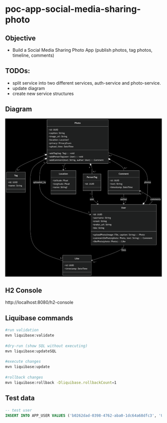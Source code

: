# poc-app-social-media-sharing-photo

## Objective
- Build a Social Media Sharing Photo App (publish photos, tag photos, timeline, comments)


## TODOs:
- split service into two different services, auth-service and photo-service.
- update diagram
- create new service structures

## Diagram
![Diagram](deepseek_mermaid_20250604_046c27.png)


## H2 Console
http://localhost:8080/h2-console
## Liquibase commands
```bash
#run validation
mvn liquibase:validate

#dry-run (show SQL without executing)
mvn liquibase:updateSQL

#execute changes
mvn liquibase:update

#rollback changes
mvn liquibase:rollback -Dliquibase.rollbackCount=1
```


## Test data
```SQL
-- test user
INSERT INTO APP_USER VALUES ('b0262dad-0398-4762-aba0-1dc64a68dfc3', 'UserTest', 'email@email.com', 'my_avatar_location','blablabla');


```